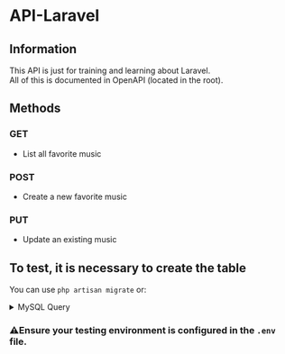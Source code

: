 # API-Laravel

## Information
This API is just for training and learning about Laravel.  
All of this is documented in OpenAPI (located in the root).

## Methods

### GET
- List all favorite music

### POST
- Create a new favorite music

### PUT
- Update an existing music

## To test, it is necessary to create the table

You can use `php artisan migrate` or:

<details>
<summary>MySQL Query</summary>

```sql 
CREATE TABLE `favorite_music` (
    `id` BIGINT UNSIGNED AUTO_INCREMENT PRIMARY KEY,
    `name` VARCHAR(255) NOT NULL,
    `artist` VARCHAR(255) NOT NULL,
    `tier` INT NOT NULL
);
```
</details>


### ⚠️Ensure your testing environment is configured in the `.env` file.